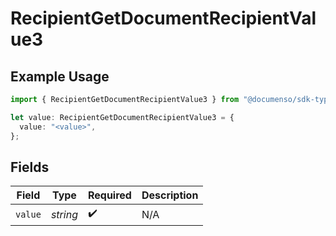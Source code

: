 # RecipientGetDocumentRecipientValue3

## Example Usage

```typescript
import { RecipientGetDocumentRecipientValue3 } from "@documenso/sdk-typescript/models/operations";

let value: RecipientGetDocumentRecipientValue3 = {
  value: "<value>",
};
```

## Fields

| Field              | Type               | Required           | Description        |
| ------------------ | ------------------ | ------------------ | ------------------ |
| `value`            | *string*           | :heavy_check_mark: | N/A                |